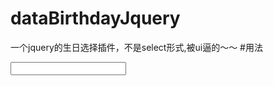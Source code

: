# dataBirthdayJquery
一个jquery的生日选择插件，不是select形式,被ui逼的～～
#用法
<div class="div_input" style="position: relative;">
			<input type="text" name="" id="dataInput" value="" />			
		</div>
    
